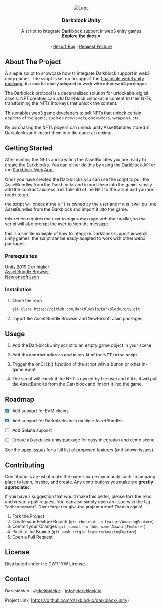 <a name="DarkblockUnity"></a>

<!-- PROJECT LOGO -->
<br />
<div align="center">
  <a href="https://www.darkblock.io">
    <img src="https://www.darkblock.io/wp-content/uploads/2022/05/White@2x.png" alt="Logo">
  </a>

<h3 align="center">Darkblock Unity</h3>

  <p align="center">
    A script to integrate Darkblock support in web3 unity games
    <br />
    <a href="https://docs.darkblock.io"><strong>Explore the docs »</strong></a>
    <br />
    <br />
    <!-- <a href="https://github.com/darkblockio/DarkblockUnity">View Demo</a> -->
    ·
    <a href="https://github.com/darkblockio/DarkblockUnity/issues">Report Bug</a>
    ·
    <a href="https://github.com/darkblockio/DarkblockUnity/issues">Request Feature</a>
  </p>
</div>



<!-- ABOUT THE PROJECT -->
## About The Project

A simple script to showcase how to integrate Darkblock support in web3 unity games. The script is set up to support the <a href="https://github.com/ChainSafe/web3.unity"> Chainsafe web3 unity package</a>, but can be easily adapted to work with other web3 packages.

The Darkblock protocol is a decentralized solution for unlockable digital assets. NFT creators can add Darkblock unlockable content to their NFTs, transforming the NFTs into keys that unlock the content. 

This enables web3 game developers to sell NFTs that unlock certain aspects of the game, such as new levels, characters, weapons, etc.

By purchasing the NFTs players can unlock unity AssetBundles stored in Darkblocks and import them into the game at runtime.



<!-- GETTING STARTED -->
## Getting Started

After minting the NFTs and creating the AssetBundles you are ready to create the Darkblocks. You can either do this by using the <a href="https://docs.darkblock.io/openapi/core/tag/Darkblock-API/"> Darkblock API </a> or the <a href="https://app.darkblock.io">Darkblock Web App.</a>

Once you have created the Darkblocks you can use the script to pull the AssetBundles from the Darkblocks and import them into the game. simply add the contract address and TokenId of the NFT to the script and you are ready to go.

the script will check if the NFT is owned by the user and if it is it will pull the AssetBundles from the Darkblock and import it into the game.

this action requires the user to sign a message with their wallet, so the script will also prompt the user to sign the message.

this is a simple example of how to integrate Darkblock support in web3 unity games. the script can be easily adapted to work with other web3 packages.



### Prerequisites

Unity 2019.2 or higher </br>
<a href="https://docs.unity3d.com/Packages/com.unity.assetbundlebrowser@1.7/manual/index.html"> Asset Bundle Browser </a> </br>
<a href="https://docs.unity3d.com/Packages/com.unity.nuget.newtonsoft-json@3.0/manual/index.html">Newtonsoft Json</a>



### Installation

1. Clone the repo
   ```sh
   git clone https://github.com/darkblockio/DarkblockUnity.git

2. Import the Asset Bundle Browser and Newtonsoft Json packages



<!-- USAGE EXAMPLES -->
## Usage

1. Add the DarkblockUnity script to an empty game object in your scene

2. Add the contract address and token-Id of the NFT to the script

3. Trigger the onClick() function of the script with a button or other in-game event

4. The script will check if the NFT is owned by the user and if it is it will pull the AssetBundles from the Darkblock and import it into the game.



<!-- ROADMAP -->
## Roadmap

- [x] Add support for EVM chains
- [x] Add support for Darkblocks with multiple AssetBundles
- [ ] Add Solana support
- [ ] Create a Darkblock unity package for easy integration and demo scene


See the [open issues](https://github.com/darkblockio/DarkblockUnity/issues) for a full list of proposed features (and known issues).



<!-- CONTRIBUTING -->
## Contributing

Contributions are what make the open-source community such an amazing place to learn, inspire, and create. Any contributions you make are **greatly appreciated**.

If you have a suggestion that would make this better, please fork the repo and create a pull request. You can also simply open an issue with the tag "enhancement".
Don't forget to give the project a star! Thanks again!

1. Fork the Project
2. Create your Feature Branch (`git checkout -b feature/AmazingFeature`)
3. Commit your Changes (`git commit -m 'Add some AmazingFeature'`)
4. Push to the Branch (`git push origin feature/AmazingFeature`)
5. Open a Pull Request



<!-- LICENSE -->
## License

Distributed under the DWTFYW License. 



<!-- CONTACT -->
## Contact

Darkblockio - [@darkblockio](https://twitter.com/darkblockio) - info@darkblock.io

Project Link: [https://github.com/darkblockio/darkblock-unity)
